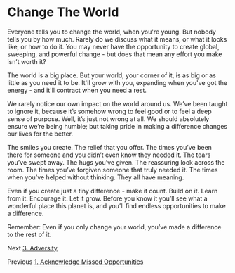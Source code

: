 # Change The World

Everyone tells you to change the world, when you're young. But nobody tells you by how much. Rarely do we discuss what it means, or what it looks like, or how to do it. You may never have the opportunity to create global, sweeping, and powerful change - but does that mean any effort you make isn’t worth it?

The world is a big place. But your world, your corner of it, is as big or as little as you need it to be. It'll grow with you, expanding when you've got the energy - and it'll contract when you need a rest.

We rarely notice our own impact on the world around us. We’ve been taught to ignore it, because it’s somehow wrong to feel good or to feel a deep sense of purpose. Well, it’s just not wrong at all. We should absolutely ensure we’re being humble; but taking pride in making a difference changes our lives for the better.

The smiles you create. The relief that you offer. The times you’ve been there for someone and you didn’t even know they needed it. The tears you’ve swept away. The hugs you’ve given. The reassuring look across the room. The times you’ve forgiven someone that truly needed it. The times when you’ve helped without thinking. They all have meaning.

Even if you create just a tiny difference - make it count. Build on it. Learn from it. Encourage it. Let it grow. Before you know it you’ll see what a wonderful place this planet is, and you’ll find endless opportunities to make a difference.

Remember: Even if you only change your world, you’ve made a difference to the rest of it.

Next [3. Adversity](/Chapters/3-Adversity.md)

Previous [1. Acknowledge Missed Opportunities](/Chapters/1-Acknowledge-Missed-Opportunities.md)